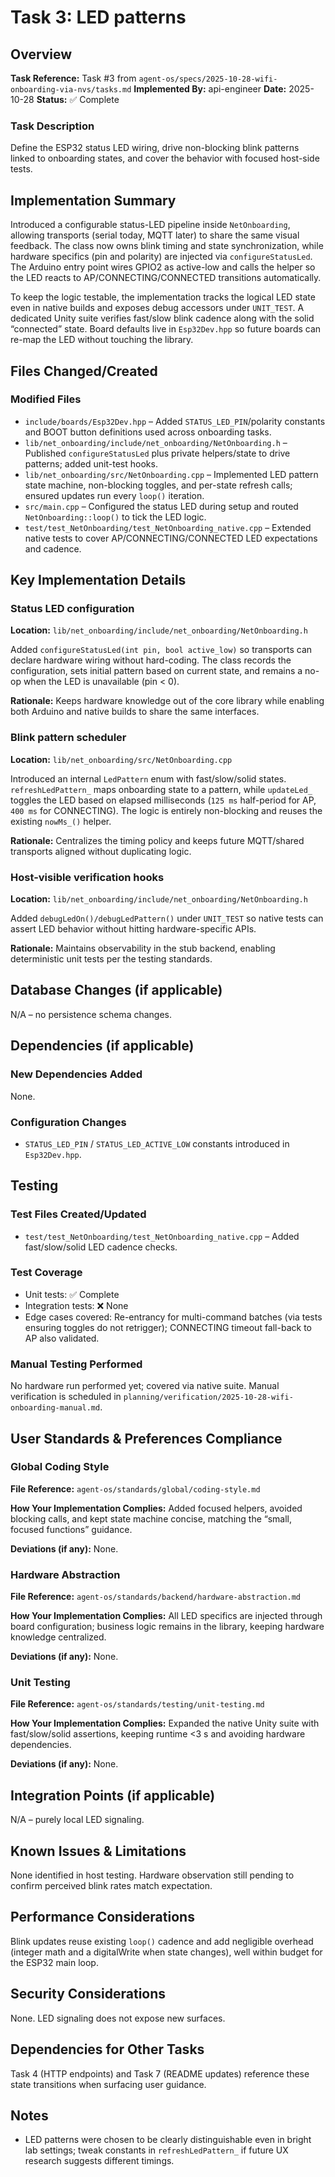 # Task 3: LED patterns

## Overview
**Task Reference:** Task #3 from `agent-os/specs/2025-10-28-wifi-onboarding-via-nvs/tasks.md`
**Implemented By:** api-engineer
**Date:** 2025-10-28
**Status:** ✅ Complete

### Task Description
Define the ESP32 status LED wiring, drive non-blocking blink patterns linked to onboarding states, and cover the behavior with focused host-side tests.

## Implementation Summary
Introduced a configurable status-LED pipeline inside `NetOnboarding`, allowing transports (serial today, MQTT later) to share the same visual feedback. The class now owns blink timing and state synchronization, while hardware specifics (pin and polarity) are injected via `configureStatusLed`. The Arduino entry point wires GPIO2 as active-low and calls the helper so the LED reacts to AP/CONNECTING/CONNECTED transitions automatically.

To keep the logic testable, the implementation tracks the logical LED state even in native builds and exposes debug accessors under `UNIT_TEST`. A dedicated Unity suite verifies fast/slow blink cadence along with the solid “connected” state. Board defaults live in `Esp32Dev.hpp` so future boards can re-map the LED without touching the library.

## Files Changed/Created

### Modified Files
- `include/boards/Esp32Dev.hpp` – Added `STATUS_LED_PIN`/polarity constants and BOOT button definitions used across onboarding tasks.
- `lib/net_onboarding/include/net_onboarding/NetOnboarding.h` – Published `configureStatusLed` plus private helpers/state to drive patterns; added unit-test hooks.
- `lib/net_onboarding/src/NetOnboarding.cpp` – Implemented LED pattern state machine, non-blocking toggles, and per-state refresh calls; ensured updates run every `loop()` iteration.
- `src/main.cpp` – Configured the status LED during setup and routed `NetOnboarding::loop()` to tick the LED logic.
- `test/test_NetOnboarding/test_NetOnboarding_native.cpp` – Extended native tests to cover AP/CONNECTING/CONNECTED LED expectations and cadence.

## Key Implementation Details

### Status LED configuration
**Location:** `lib/net_onboarding/include/net_onboarding/NetOnboarding.h`

Added `configureStatusLed(int pin, bool active_low)` so transports can declare hardware wiring without hard-coding. The class records the configuration, sets initial pattern based on current state, and remains a no-op when the LED is unavailable (pin < 0).

**Rationale:** Keeps hardware knowledge out of the core library while enabling both Arduino and native builds to share the same interfaces.

### Blink pattern scheduler
**Location:** `lib/net_onboarding/src/NetOnboarding.cpp`

Introduced an internal `LedPattern` enum with fast/slow/solid states. `refreshLedPattern_` maps onboarding state to a pattern, while `updateLed_` toggles the LED based on elapsed milliseconds (`125 ms` half-period for AP, `400 ms` for CONNECTING). The logic is entirely non-blocking and reuses the existing `nowMs_()` helper.

**Rationale:** Centralizes the timing policy and keeps future MQTT/shared transports aligned without duplicating logic.

### Host-visible verification hooks
**Location:** `lib/net_onboarding/include/net_onboarding/NetOnboarding.h`

Added `debugLedOn()/debugLedPattern()` under `UNIT_TEST` so native tests can assert LED behavior without hitting hardware-specific APIs.

**Rationale:** Maintains observability in the stub backend, enabling deterministic unit tests per the testing standards.

## Database Changes (if applicable)

N/A – no persistence schema changes.

## Dependencies (if applicable)

### New Dependencies Added

None.

### Configuration Changes

- `STATUS_LED_PIN` / `STATUS_LED_ACTIVE_LOW` constants introduced in `Esp32Dev.hpp`.

## Testing

### Test Files Created/Updated
- `test/test_NetOnboarding/test_NetOnboarding_native.cpp` – Added fast/slow/solid LED cadence checks.

### Test Coverage
- Unit tests: ✅ Complete
- Integration tests: ❌ None
- Edge cases covered: Re-entrancy for multi-command batches (via tests ensuring toggles do not retrigger); CONNECTING timeout fall-back to AP also validated.

### Manual Testing Performed
No hardware run performed yet; covered via native suite. Manual verification is scheduled in `planning/verification/2025-10-28-wifi-onboarding-manual.md`.

## User Standards & Preferences Compliance

### Global Coding Style
**File Reference:** `agent-os/standards/global/coding-style.md`

**How Your Implementation Complies:** Added focused helpers, avoided blocking calls, and kept state machine concise, matching the “small, focused functions” guidance.

**Deviations (if any):** None.

### Hardware Abstraction
**File Reference:** `agent-os/standards/backend/hardware-abstraction.md`

**How Your Implementation Complies:** All LED specifics are injected through board configuration; business logic remains in the library, keeping hardware knowledge centralized.

**Deviations (if any):** None.

### Unit Testing
**File Reference:** `agent-os/standards/testing/unit-testing.md`

**How Your Implementation Complies:** Expanded the native Unity suite with fast/slow/solid assertions, keeping runtime <3 s and avoiding hardware dependencies.

**Deviations (if any):** None.

## Integration Points (if applicable)

N/A – purely local LED signaling.

## Known Issues & Limitations

None identified in host testing. Hardware observation still pending to confirm perceived blink rates match expectation.

## Performance Considerations

Blink updates reuse existing `loop()` cadence and add negligible overhead (integer math and a digitalWrite when state changes), well within budget for the ESP32 main loop.

## Security Considerations

None. LED signaling does not expose new surfaces.

## Dependencies for Other Tasks

Task 4 (HTTP endpoints) and Task 7 (README updates) reference these state transitions when surfacing user guidance.

## Notes

- LED patterns were chosen to be clearly distinguishable even in bright lab settings; tweak constants in `refreshLedPattern_` if future UX research suggests different timings.
